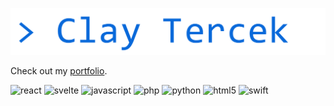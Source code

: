 ![> Clay Tercek](./assets/name_anim.svg)

Check out my [portfolio](https://cly.li).

<p>
  <img src="https://img.icons8.com/dusk/40/000000/react.png" alt="react"/> 
  <img src="https://img.icons8.com/dusk/40/000000/svetle.png" alt="svelte"/> 
  <img src="https://img.icons8.com/dusk/40/000000/javascript.png" alt="javascript"/> 
  <img src="https://img.icons8.com/dusk/40/000000/php-logo.png" alt="php"/> 
  <img src="https://img.icons8.com/dusk/40/000000/python.png" alt="python"/> 
  <img src="https://img.icons8.com/dusk/40/000000/html-5.png" alt="html5"/> 
  <img src="https://img.icons8.com/dusk/40/000000/swift.png" alt="swift"/> 
</p>


